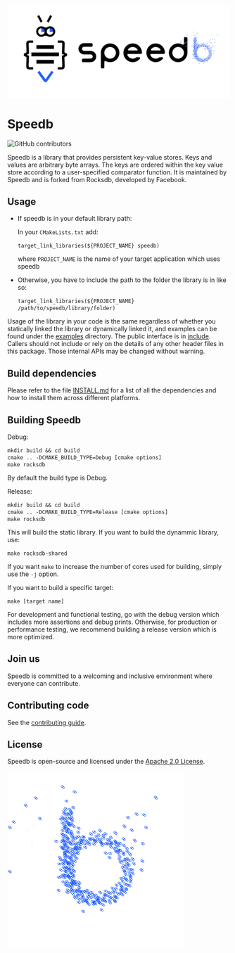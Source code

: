 <img src="speedb-logo.gif" />

# Speedb

![GitHub contributors](https://img.shields.io/github/contributors/speedb-io/speedb)


Speedb is a library that provides persistent key-value stores. Keys and values are arbitrary byte arrays. The keys are ordered within the key value store according to a user-specified comparator function.
It is maintained by Speedb and is forked from Rocksdb, developed by Facebook.


## Usage
* If speedb is in your default library path:


  In your `CMakeLists.txt` add:
  ```
  target_link_libraries(${PROJECT_NAME} speedb)
  ```
  where `PROJECT_NAME` is the name of your target application which uses speedb

* Otherwise, you have to include the path to the folder the library is in like so:
	
  ```
  target_link_libraries(${PROJECT_NAME} /path/to/speedb/library/folder)
  ```


Usage of the library in your code is the same regardless of whether you statically linked the library or dynamically linked it, and examples can be found under the [examples](examples) directory.
The public interface is in [include](include/rocksdb). Callers should not include or rely on the details of any other header files in this package. Those internal APIs may be changed without warning.


## Build dependencies

Please refer to the file [INSTALL.md](INSTALL.md) for a list of all the
dependencies and how to install them across different platforms.

## Building Speedb

Debug:

    mkdir build && cd build
    cmake .. -DCMAKE_BUILD_TYPE=Debug [cmake options]
    make rocksdb

By default the build type is Debug.

Release:

    mkdir build && cd build
    cmake .. -DCMAKE_BUILD_TYPE=Release [cmake options]
    make rocksdb

This will build the static library. If you want to build the dynammic library,
use:

    make rocksdb-shared

If you want `make` to increase the number of cores used for building, simply use
the `-j` option.

If you want to build a specific target:

    make [target name]

For development and functional testing, go with the debug version which includes
more assertions and debug prints. Otherwise, for production or performance
testing, we recommend building a release version which is more optimized.

## Join us

Speedb is committed to a welcoming and inclusive environment where everyone can
contribute.


## Contributing code
See the [contributing guide](CONTRIBUTING.md).


## License
Speedb is open-source and licensed under the [Apache 2.0 License](LICENSE.Apache).

<img src="speedb-b.gif" />